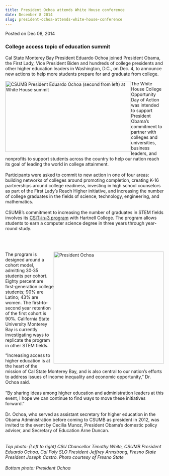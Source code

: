 ```yaml
---
title: President Ochoa attends White House conference
date: December 8 2014
slug: president-ochoa-attends-white-house-conference
---
```





<span class="date">Posted on Dec 08, 2014    </span>
<h3>College access topic of education summit</h3>
<p>Cal State Monterey Bay President Eduardo Ochoa joined President
Obama, the First Lady, Vice President Biden and hundreds of college
presidents and other higher&#xA0;education leaders in Washington,
D.C., on Dec. 4, to announce new actions to help more students
prepare for and graduate from college.</p>
<p><img alt="CSUMB President Eduardo Ochoa (second from left) at White House summit" src="http://news.csumb.edu/sites/default/files/65/attachments/news/images/csu_folks_at_white_house_0.jpg" style="float:left; width:400px; height:225px">The White House
College Opportunity Day of Action was intended to support President
Obama&#x2019;s commitment to partner with colleges and universities,
business leaders, and nonprofits to support students across the
country to help our nation reach its goal of leading the world in
college attainment.<br>
<br>
Participants were asked to commit to new action in one of four
areas: building networks of colleges around promoting completion,
creating K-16 partnerships around college readiness, investing in
high school counselors as part of the First Lady&#x2019;s Reach Higher
initiative, and increasing the number of college graduates in the
fields of science, technology, engineering, and mathematics.<br>
<br>
CSUMB&#x2019;s commitment to increasing the number of graduates in STEM
fields involves its <a href="https://sites.google.com/site/csitin3/" rel="nofollow">CSIT-in-3
program</a> with Hartnell College. The program allows students to
earn a computer science degree in three years through year-round
study.</br></br></br></br></img></p>
<p><img alt="President Ochoa" src="http://news.csumb.edu/sites/default/files/65/attachments/news/images/ochoa_access_for_web_0.jpg" style="float:right; width:350px; height:355px">The program is
designed around a cohort model, admitting 30&#x2010;35 students per
cohort. Eighty percent are first&#x2010;generation college students; 90%
are Latino; 43% are women. The first&#x2010;to&#x2010;second year retention of
the first cohort is 90%. California State University Monterey Bay
is currently investigating ways to replicate the program in other
STEM fields.</img></p>
<p>&#x201C;Increasing access to higher education is at the heart of the
mission of Cal State Monterey Bay, and is also central to our
nation&#x2019;s efforts to address issues of income inequality and
economic opportunity,&#x201D; Dr. Ochoa said.<br>
<br>
&#x201C;By sharing ideas among higher education and administration leaders
at this event, I hope we can continue to find ways to move these
initiatives forward.&#x201D;<br>
<br>
Dr. Ochoa, who served as assistant secretary for higher education
in the Obama Administration before coming to CSUMB as president in
2012, was invited to the event by Cecilia Munoz, President Obama&#x2019;s
domestic policy adviser, and Secretary of Education Arne
Duncan.<br>
<br>
<br>
<em>Top photo:&#xA0;(Left to right) CSU Chancellor Timothy White,
CSUMB President Eduardo Ochoa, Cal Poly SLO President Jeffrey
Armstrong, Fresno State President Joseph Castro. Photo courtesy of
Fresno State<br>
<br>
Bottom photo: President Ochoa</br></br></em></br></br></br></br></br></br></br></p>





